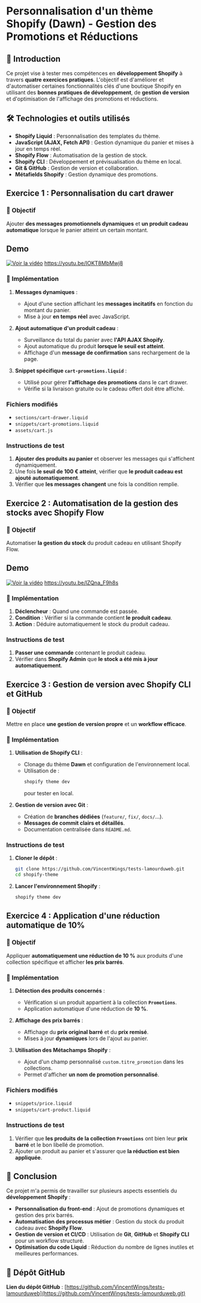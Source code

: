 # Personnalisation d'un thème Shopify (Dawn) - Gestion des Promotions et Réductions

## 📌 Introduction

Ce projet vise à tester mes compétences en **développement Shopify** à travers **quatre exercices pratiques**. L'objectif est d'améliorer et d'automatiser certaines fonctionnalités clés d'une boutique Shopify en utilisant des **bonnes pratiques de développement**, de **gestion de version** et d'optimisation de l'affichage des promotions et réductions.

## 🛠️ Technologies et outils utilisés

- **Shopify Liquid** : Personnalisation des templates du thème.
- **JavaScript (AJAX, Fetch API)** : Gestion dynamique du panier et mises à jour en temps réel.
- **Shopify Flow** : Automatisation de la gestion de stock.
- **Shopify CLI** : Développement et prévisualisation du thème en local.
- **Git & GitHub** : Gestion de version et collaboration.
- **Métafields Shopify** : Gestion dynamique des promotions.

## Exercice 1 : Personnalisation du cart drawer

### 🎯 Objectif

Ajouter **des messages promotionnels dynamiques** et **un produit cadeau automatique** lorsque le panier atteint un certain montant.

## Demo
[![Voir la vidéo](https://img.youtube.com/vi/IOKT8MbMwj8/maxresdefault.jpg)](https://youtu.be/IOKT8MbMwj8)
https://youtu.be/IOKT8MbMwj8

### 📝 Implémentation

1. **Messages dynamiques** :
   - Ajout d'une section affichant les **messages incitatifs** en fonction du montant du panier.
   - Mise à jour **en temps réel** avec JavaScript.

2. **Ajout automatique d'un produit cadeau** :
   - Surveillance du total du panier avec **l'API AJAX Shopify**.
   - Ajout automatique du produit **lorsque le seuil est atteint**.
   - Affichage d'un **message de confirmation** sans rechargement de la page.

3. **Snippet spécifique `cart-promotions.liquid`** :
   - Utilisé pour gérer **l'affichage des promotions** dans le cart drawer.
   - Vérifie si la livraison gratuite ou le cadeau offert doit être affiché.

### Fichiers modifiés

- `sections/cart-drawer.liquid`
- `snippets/cart-promotions.liquid`
- `assets/cart.js`

### Instructions de test

1. **Ajouter des produits au panier** et observer les messages qui s'affichent dynamiquement.
2. Une fois **le seuil de 100 € atteint**, vérifier que **le produit cadeau est ajouté automatiquement**.
3. Vérifier que **les messages changent** une fois la condition remplie.

## Exercice 2 : Automatisation de la gestion des stocks avec Shopify Flow

### 🎯 Objectif

Automatiser **la gestion du stock** du produit cadeau en utilisant Shopify Flow.

## Demo
[![Voir la vidéo](https://img.youtube.com/vi/lZQna_F9h8s/maxresdefault.jpg)](https://youtu.be/lZQna_F9h8s)
https://youtu.be/lZQna_F9h8s

### 📝 Implémentation

1. **Déclencheur** : Quand une commande est passée.
2. **Condition** : Vérifier si la commande contient **le produit cadeau**.
3. **Action** : Déduire automatiquement le stock du produit cadeau.

### Instructions de test

1. **Passer une commande** contenant le produit cadeau.
2. Vérifier dans **Shopify Admin** que **le stock a été mis à jour automatiquement**.

## Exercice 3 : Gestion de version avec Shopify CLI et GitHub

### 🎯 Objectif

Mettre en place **une gestion de version propre** et un **workflow efficace**.

### 📝 Implémentation

1. **Utilisation de Shopify CLI** :
   - Clonage du thème **Dawn** et configuration de l'environnement local.
   - Utilisation de :
     ```sh
     shopify theme dev
     ```
     pour tester en local.
   
2. **Gestion de version avec Git** :
   - Création de **branches dédiées** (`feature/`, `fix/`, `docs/`...).
   - **Messages de commit clairs et détaillés**.
   - Documentation centralisée dans `README.md`.

### Instructions de test

1. **Cloner le dépôt** :
   ```sh
   git clone https://github.com/VincentWings/tests-lamourduweb.git
   cd shopify-theme
   ```
2. **Lancer l'environnement Shopify** :
   ```sh
   shopify theme dev
   ```

## Exercice 4 : Application d'une réduction automatique de 10%

### 🎯 Objectif

Appliquer **automatiquement une réduction de 10 %** aux produits d'une collection spécifique et afficher **les prix barrés**.

### 📝 Implémentation

1. **Détection des produits concernés** :
   - Vérification si un produit appartient à la collection **`Promotions`**.
   - Application automatique d'une réduction de **10 %**.

2. **Affichage des prix barrés** :
   - Affichage du **prix original barré** et du **prix remisé**.
   - Mises à jour **dynamiques** lors de l'ajout au panier.

3. **Utilisation des Métachamps Shopify** :
   - Ajout d'un champ personnalisé `custom.titre_promotion` dans les collections.
   - Permet d'afficher **un nom de promotion personnalisé**.

### Fichiers modifiés

- `snippets/price.liquid`
- `snippets/cart-product.liquid`

### Instructions de test

1. Vérifier que **les produits de la collection `Promotions`** ont bien leur **prix barré** et le bon libellé de promotion.
2. Ajouter un produit au panier et s'assurer que **la réduction est bien appliquée**.

## 📜 Conclusion

Ce projet m'a permis de travailler sur plusieurs aspects essentiels du **développement Shopify** :

- **Personnalisation du front-end** : Ajout de promotions dynamiques et gestion des prix barrés.  
- **Automatisation des processus métier** : Gestion du stock du produit cadeau avec **Shopify Flow**.  
- **Gestion de version et CI/CD** : Utilisation de **Git**, **GitHub** et **Shopify CLI** pour un workflow structuré.  
- **Optimisation du code Liquid** : Réduction du nombre de lignes inutiles et meilleures performances.  

## 🔗 Dépôt GitHub

**Lien du dépôt GitHub** : [https://github.com/VincentWings/tests-lamourduweb](https://github.com/VincentWings/tests-lamourduweb.git)
